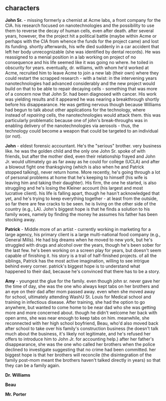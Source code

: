 ## characters

**John Sr.** - missing
formerly a chemist at Acme labs, a front company for the CIA. his research focused on nanotechnologies and the possibility to use them to reverse the decay of human cells, even after death. after several years, however, the the project hit a political battle (maybe within Acme or perhaps with the CIA from whence the funds for the project came) and lost its funding. shortly afterwards, his wife died suddenly in a car accident that left her body unrecognizable (she was identified by dental records). He was reassigned to a menial position in a lab working on project of no consequence and his life seemed like it was going no where. he toiled in obscurity for years. eventually, dr. williams, with whom he'd worked at Acme, recruited him to leave Acme to join a new lab (their own) where they could restart the scrapped research - with a twist: in the intervening years nanotechnologies had advanced considerably and the new project would build on that to be able to repair decaying cells - something that was more of a concern now that John Sr. had been diagnosed with cancer. His work was yielding results and it appeared he was nearing a breakthrough shortly before his disappearance. He was getting nervous though because Williams had begun to talk about other applications for the technology, where instead of _repairing_ cells, the nanotechnologies would attack them. this was particularly problematic because one of john's break-throughs was in enabling delivery of the nanotechnologies via aerosols - thus, the technology could become a weapon that could be targeted to an individual (or not).

**John** - eldest
forensic accountant. He's the "serious" brother. very business like. he was the golden child and the only one John Sr. spoke of with friends, but after the mother died, even their relationship frayed and John Jr. would ultimately go as far away as he could for college (UCLA) and after a blowout fight one thanksgiving (which is also when he and Patrick stopped talking), never return home. More recently, he's going through a lot of personal problems at home that he's keeping to himself (his wife is leaving him and taking their daughter). His firm, the one he started, is also struggling and he's losing the Kleiner account (his largest and most lucrative client). his life is falling apart, though he hasn't acknowledged that yet, and he's trying to keep everything together - at least from the outside, so far there are few cracks to be seen. he is living on the other side of the country (e.g., LA). John's biggest hope is that he finds a solution to his family woes, namely by finding the money he assumes his father has been stocking away.

**Patrick** - Middle
more of an artist - currently working in marketing for a large agency, his primary client is a large multi-national food company (e.g., General Mills). He had big dreams when he moved to new york, but he's struggled with drugs and alcohol over the years, though he's been sober for the last few. he's been working on a screen play for years, but doesn't seem capable of finishing it. his story is a trail of half-finished projects. of all the siblings, Patrick has the most active imagination, willing to see intrigue behind every corner. patrick's biggest hope is to understand what happened to their dad, because he's convinced that there has to be a story.

**Amy** - youngest
the glue for the family. even though john sr. never gave her the time of day, she was the one who always kept tabs on her brothers and an eye on their dad after mom passed away. even when she moved away for school, ultimately attending WashU St. Louis for Medical school and training in infectious disease. After training, she had the option to go anywhere, but wanted to come home to be near dad who she was getting more and more concerned about. though he didn't welcome her back with open arms, she was near enough to keep tabs on him. meanwhile, she reconnected with her high school boyfriend, Beau, who'd also moved back after school to take over his family's construction business (he doesn't talk much about the business, it's likely not legitimate, and he's refused her offers to introduce him to John Jr. for accounting help.) after her father's disappearance, she was the one who called her brothers when the police declined to investigate suggesting that no crime had been committed. her biggest hope is that her brothers will reconcile (the disintegration of the family post-mom meant the brothers haven't talked directly in years) so that they can be a family again.

**Dr. Williams**

**Beau**

**Mr. Porter**
